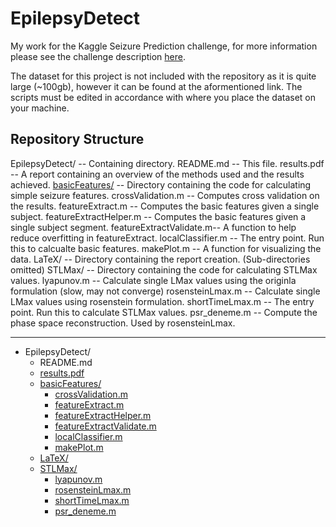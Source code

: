 # EpilepsyDetect
My work for the Kaggle Seizure Prediction challenge, for more information please see the challenge description [here](https://www.kaggle.com/c/seizure-prediction).

The dataset for this project is not included with the repository as it is quite large (~100gb), however it can be found at the aformentioned link.  The scripts must be edited in accordance with where you place the dataset on your machine.

## Repository Structure
EpilepsyDetect/ 		-- Containing directory.
	README.md   		-- This file.
	results.pdf 		-- A report containing an overview of the methods used and the results achieved.
	[basicFeatures/](/basicFeatures/)		-- Directory containing the code for calculating simple seizure features.
		crossValidation.m 		-- Computes cross validation on the results.
		featureExtract.m 		-- Computes the basic features given a single subject.
		featureExtractHelper.m  -- Computes the basic features given a single subject segment.
		featureExtractValidate.m-- A function to help reduce overfitting in featureExtract.
		localClassifier.m 		-- The entry point.  Run this to calcualte basic features.
		makePlot.m 				-- A function for visualizing the data.
	LaTeX/				-- Directory containing the report creation. (Sub-directories omitted)
	STLMax/				-- Directory containing the code for calculating STLMax values.
		lyapunov.m 				-- Calculate single LMax values using the originla formulation (slow, may not converge)
		rosensteinLmax.m 		-- Calculate single LMax values using rosenstein formulation.
		shortTimeLmax.m 		-- The entry point.  Run this to calculate STLMax values.
		psr_deneme.m 			-- Compute the phase space reconstruction.  Used by rosensteinLmax.


---

* EpilepsyDetect/
  * README.md   		
  * [results.pdf](/results.pdf) 		
  * [basicFeatures/](/basicFeatures/)		
    * [crossValidation.m](/basicFeatures/crossValidation.m) 		
	* [featureExtract.m](/basicFeatures/featureExtract.m)
	* [featureExtractHelper.m](/basicFeatures/featureExtractHelper.m)
	* [featureExtractValidate.m](/basicFeatures/featureExtractValidate.m)
	* [localClassifier.m](/basicFeatures/localClassifier.m)
	* [makePlot.m](/basicFeatures/makePlot.m)
  * [LaTeX/](/LaTeX/)
  * [STLMax/](/STLMax/)
	* [lyapunov.m](/STLMax/lyapunov.m)
	* [rosensteinLmax.m](/STLMax/rosensteinLmax.m)
	* [shortTimeLmax.m](/STLMax/shortTimeLmax.m)
	* [psr_deneme.m](/STLMax/psr_deneme.m)


